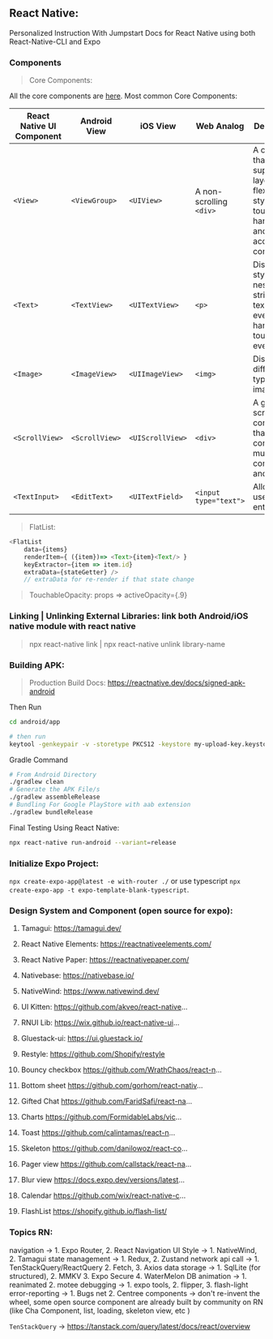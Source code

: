 ## React Native:
Personalized Instruction With Jumpstart Docs for React Native using both React-Native-CLI and Expo

### Components
> Core Components:

All the core components are [here](https://reactnative.dev/docs/components-and-apis). Most common Core Components:

| React Native UI Component | Android View   | iOS View         | Web Analog               | Description                                                                                           |
| ------------------------- | -------------- | ---------------- | ------------------------ | ----------------------------------------------------------------------------------------------------- |
| `<View>`                  | `<ViewGroup>`  | `<UIView>`       | A non-scrolling `<div>` | A container that supports layout with flexbox, style, some touch handling, and accessibility controls |
| `<Text>`                  | `<TextView>`   | `<UITextView>`   | `<p>`                    | Displays, styles, and nests strings of text and even handles touch events                             |
| `<Image>`                 | `<ImageView>`  | `<UIImageView>`  | `<img>`                  | Displays different types of images                                                                    |
| `<ScrollView>`            | `<ScrollView>` | `<UIScrollView>` | `<div>`                  | A generic scrolling container that can contain multiple components and views                          |
| `<TextInput>`             | `<EditText>`   | `<UITextField>`  | `<input type="text">`    | Allows the user to enter text                                                                         |

> FlatList:
```js
<FlatList
    data={items}
    renderItem={ ({item})=> <Text>{item}<Text/> }
    keyExtractor={item => item.id} 
    extraData={stateGetter} />
    // extraData for re-render if that state change
```

> TouchableOpacity: props => activeOpacity={.9}

### Linking | Unlinking External Libraries: link both Android/iOS native module with react native
> npx react-native link | npx react-native unlink library-name

### Building APK:
> Production Build Docs: https://reactnative.dev/docs/signed-apk-android

Then Run
```bash
cd android/app

# then run
keytool -genkeypair -v -storetype PKCS12 -keystore my-upload-key.keystore -alias my-key-alias -keyalg RSA -keysize 2048 -validity 10000
```

Gradle Command
```bash
# From Android Directory
./gradlew clean
# Generate the APK File/s
./gradlew assembleRelease
# Bundling For Google PlayStore with aab extension
./gradlew bundleRelease
```

Final Testing Using React Native:
```bash
npx react-native run-android --variant=release
```



### Initialize Expo Project:
`npx create-expo-app@latest -e with-router ./` or use typescript
`npx create-expo-app -t expo-template-blank-typescript`.

### Design System and Component (open source for expo):

1. Tamagui: https://tamagui.dev/
2. React Native Elements: https://reactnativeelements.com/
3. React Native Paper: https://reactnativepaper.com/
4. Nativebase: https://nativebase.io/
5. NativeWind: https://www.nativewind.dev/
6. UI Kitten: https://github.com/akveo/react-native...
7. RNUI Lib: https://wix.github.io/react-native-ui...
8. Gluestack-ui: https://ui.gluestack.io/
9. Restyle: https://github.com/Shopify/restyle

1. Bouncy checkbox https://github.com/WrathChaos/react-n...
2. Bottom sheet https://github.com/gorhom/react-nativ...
3. Gifted Chat https://github.com/FaridSafi/react-na...
4. Charts https://github.com/FormidableLabs/vic...
5. Toast https://github.com/calintamas/react-n...
6. Skeleton https://github.com/danilowoz/react-co...
7. Pager view https://github.com/callstack/react-na...
8. Blur view https://docs.expo.dev/versions/latest...
9. Calendar https://github.com/wix/react-native-c...
10. FlashList https://shopify.github.io/flash-list/


### Topics RN:
navigation -> 1. Expo Router, 2. React Navigation
UI Style -> 1. NativeWind, 2. Tamagui
state management -> 1. Redux, 2. Zustand
network api call -> 1. TenStackQuery/ReactQuery 2. Fetch, 3. Axios
data storage -> 1. SqlLite (for structured), 2. MMKV 3. Expo Secure 4. WaterMelon DB
animation -> 1. reanimated 2. motee
debugging -> 1. expo tools, 2. flipper, 3. flash-light
error-reporting -> 1. Bugs net 2. Centree
components -> don't re-invent the wheel, some open source component are already built by community on RN (like Cha Component, list, loading, skeleton view, etc )

`TenStackQuery` -> https://tanstack.com/query/latest/docs/react/overview
